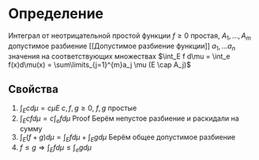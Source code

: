 # Определение
Интеграл от неотрицательной простой функции $f\geq 0$ простая, $A_1, \dots, A_m$ допустимое разбиение [[Допустимое разбиение функции]] $a_1, \dots a_n$ значения на соответствующих множествах
$\int_E f d\mu = \int_e f(x)d\mu(x) = \sum\limits_{j=1}^{m}a_j \mu (E \cap A_j)$
## Свойства
1. $\int_E c d \mu = c \mu E$   $c, f, g \geq 0$, $f, g$ простые
2. $\int_E c f d \mu = c \int_e f d \mu$ Proof Берём непустое разбиение и раскидали на сумму
3. $\int_E(f + g)d \mu = \int_E f d \mu + \int_E g d \mu$ Берём общее допустимое разбиение
4. $f \leq g \Rightarrow \int_E f d \mu \leq \int_e g d \mu$